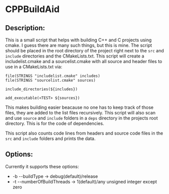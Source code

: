 # CPPBuildAid

## Description:
This is a small script that helps with building C++ and C projects using cmake. I guess there are many such things, but this is mine. The script should be placed in the root directory of the project right next to the ```src``` and ```include``` directories and the CMakeLists.txt. This script will create a includelist.cmake and a sourcelist.cmake with all source and header files to use in a CMakeLists.txt via:

```
file(STRINGS "includelist.cmake" includes)
file(STRINGS "sourcelist.cmake" sources)

include_directories(${includes})

add_executable(<TEST> ${sources})
```

This makes building easier beacause no one has to keep track of those files, they are added to the list files recursively.
This script will also scan and use ```source``` and ```include``` folders in a ```deps``` directory in the projects root directory. This is for the code of dependencies.

This script also counts code lines from headers and source code files in the ```src``` and ```include``` folders and prints the data.

## Options:
Currently it supports these options:
* -b --buildType -> debug(default)/release
* -t --numberOfBuildThreads -> 1(default)/any unsigned integer except zero
